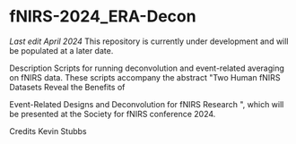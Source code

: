 # fNIRS-2024_ERA-Decon

_Last edit April 2024_
This repository is currently under development and will be populated at a later date.

Description
Scripts for running deconvolution and event-related averaging on fNIRS data. These scripts accompany the abstract "Two Human fNIRS Datasets Reveal the Benefits of 

Event-Related Designs and Deconvolution for fNIRS Research ", which will be presented at the Society for fNIRS conference 2024. 

Credits
Kevin Stubbs 
